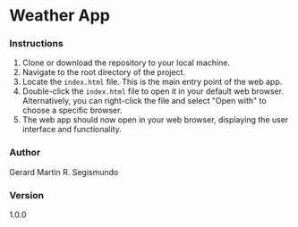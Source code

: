 # Weather App 

### Instructions

1. Clone or download the repository to your local machine.
2. Navigate to the root directory of the project.
3. Locate the `index.html` file. This is the main entry point of the web app.
4. Double-click the `index.html` file to open it in your default web browser. Alternatively, you can right-click the file and select "Open with" to choose a specific browser.
5. The web app should now open in your web browser, displaying the user interface and functionality.

### Author

Gerard Martin R. Segismundo

### Version

1.0.0